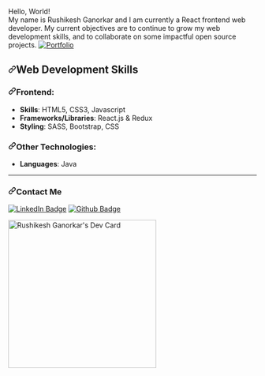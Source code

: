<article class="markdown-body entry-content container-lg f5" itemprop="text">
<p dir="auto">Hello, World!<br>
My name is Rushikesh Ganorkar and I am currently a React frontend web developer. My current objectives are to continue to grow my web development skills, and to collaborate on some impactful open source projects.  <a href="https://rdg-react-website.netlify.app/" rel="nofollow"><img src="https://camo.githubusercontent.com/d89c2058f1f8bb15ed623d3df3ea55efd43ff8b71b97c0a0a4990ff5ef71f753/68747470733a2f2f696d672e736869656c64732e696f2f62616467652f506f7274666f6c696f2d696e666f726d6174696f6e616c3f7374796c653d666c6174266c6f676f3d2533434c4f474f5f4e414d45253345266c6f676f436f6c6f723d776869746526636f6c6f723d626c756576696f6c6574" alt="Portfolio" data-canonical-src="https://img.shields.io/badge/Portfolio-informational?style=flat&amp;logo=%3CLOGO_NAME%3E&amp;logoColor=white&amp;color=blueviolet" style="max-width: 100%;"></a></p>
<h2 dir="auto"><a id="user-content-web-development-skills" class="anchor" aria-hidden="true" tabindex="-1" href="#web-development-skills"><svg class="octicon octicon-link" viewBox="0 0 16 16" version="1.1" width="16" height="16" aria-hidden="true"><path d="m7.775 3.275 1.25-1.25a3.5 3.5 0 1 1 4.95 4.95l-2.5 2.5a3.5 3.5 0 0 1-4.95 0 .751.751 0 0 1 .018-1.042.751.751 0 0 1 1.042-.018 1.998 1.998 0 0 0 2.83 0l2.5-2.5a2.002 2.002 0 0 0-2.83-2.83l-1.25 1.25a.751.751 0 0 1-1.042-.018.751.751 0 0 1-.018-1.042Zm-4.69 9.64a1.998 1.998 0 0 0 2.83 0l1.25-1.25a.751.751 0 0 1 1.042.018.751.751 0 0 1 .018 1.042l-1.25 1.25a3.5 3.5 0 1 1-4.95-4.95l2.5-2.5a3.5 3.5 0 0 1 4.95 0 .751.751 0 0 1-.018 1.042.751.751 0 0 1-1.042.018 1.998 1.998 0 0 0-2.83 0l-2.5 2.5a1.998 1.998 0 0 0 0 2.83Z"></path></svg></a><span>Web Development Skills</span></h2>
<h3 dir="auto"><a id="user-content-frontend" class="anchor" aria-hidden="true" tabindex="-1" href="#frontend"><svg class="octicon octicon-link" viewBox="0 0 16 16" version="1.1" width="16" height="16" aria-hidden="true"><path d="m7.775 3.275 1.25-1.25a3.5 3.5 0 1 1 4.95 4.95l-2.5 2.5a3.5 3.5 0 0 1-4.95 0 .751.751 0 0 1 .018-1.042.751.751 0 0 1 1.042-.018 1.998 1.998 0 0 0 2.83 0l2.5-2.5a2.002 2.002 0 0 0-2.83-2.83l-1.25 1.25a.751.751 0 0 1-1.042-.018.751.751 0 0 1-.018-1.042Zm-4.69 9.64a1.998 1.998 0 0 0 2.83 0l1.25-1.25a.751.751 0 0 1 1.042.018.751.751 0 0 1 .018 1.042l-1.25 1.25a3.5 3.5 0 1 1-4.95-4.95l2.5-2.5a3.5 3.5 0 0 1 4.95 0 .751.751 0 0 1-.018 1.042.751.751 0 0 1-1.042.018 1.998 1.998 0 0 0-2.83 0l-2.5 2.5a1.998 1.998 0 0 0 0 2.83Z"></path></svg></a>Frontend:</h3>
<ul dir="auto">
<li><strong>Skills</strong>: HTML5, CSS3, Javascript</li>
<li><strong>Frameworks/Libraries</strong>: React.js & Redux</li>
<li><strong>Styling</strong>: SASS, Bootstrap, CSS</li>
</ul>
<h3 dir="auto"><a id="user-content-other-technologies" class="anchor" aria-hidden="true" tabindex="-1" href="#other-technologies"><svg class="octicon octicon-link" viewBox="0 0 16 16" version="1.1" width="16" height="16" aria-hidden="true"><path d="m7.775 3.275 1.25-1.25a3.5 3.5 0 1 1 4.95 4.95l-2.5 2.5a3.5 3.5 0 0 1-4.95 0 .751.751 0 0 1 .018-1.042.751.751 0 0 1 1.042-.018 1.998 1.998 0 0 0 2.83 0l2.5-2.5a2.002 2.002 0 0 0-2.83-2.83l-1.25 1.25a.751.751 0 0 1-1.042-.018.751.751 0 0 1-.018-1.042Zm-4.69 9.64a1.998 1.998 0 0 0 2.83 0l1.25-1.25a.751.751 0 0 1 1.042.018.751.751 0 0 1 .018 1.042l-1.25 1.25a3.5 3.5 0 1 1-4.95-4.95l2.5-2.5a3.5 3.5 0 0 1 4.95 0 .751.751 0 0 1-.018 1.042.751.751 0 0 1-1.042.018 1.998 1.998 0 0 0-2.83 0l-2.5 2.5a1.998 1.998 0 0 0 0 2.83Z"></path></svg></a>Other Technologies:</h3>
<ul dir="auto">
<li><strong>Languages</strong>: Java </li>
</ul>
<hr>
<h3 dir="auto"><a id="user-content-contact-me" class="anchor" aria-hidden="true" tabindex="-1" href="#contact-me"><svg class="octicon octicon-link" viewBox="0 0 16 16" version="1.1" width="16" height="16" aria-hidden="true"><path d="m7.775 3.275 1.25-1.25a3.5 3.5 0 1 1 4.95 4.95l-2.5 2.5a3.5 3.5 0 0 1-4.95 0 .751.751 0 0 1 .018-1.042.751.751 0 0 1 1.042-.018 1.998 1.998 0 0 0 2.83 0l2.5-2.5a2.002 2.002 0 0 0-2.83-2.83l-1.25 1.25a.751.751 0 0 1-1.042-.018.751.751 0 0 1-.018-1.042Zm-4.69 9.64a1.998 1.998 0 0 0 2.83 0l1.25-1.25a.751.751 0 0 1 1.042.018.751.751 0 0 1 .018 1.042l-1.25 1.25a3.5 3.5 0 1 1-4.95-4.95l2.5-2.5a3.5 3.5 0 0 1 4.95 0 .751.751 0 0 1-.018 1.042.751.751 0 0 1-1.042.018 1.998 1.998 0 0 0-2.83 0l-2.5 2.5a1.998 1.998 0 0 0 0 2.83Z"></path></svg></a><span>Contact Me</span></h3>
<p dir="auto"><a href="https://www.linkedin.com/in/rushikesh-ganorkar-rd/" rel="nofollow"><img src="https://camo.githubusercontent.com/8b852ff041a8097f3039f09da8e9c443a785f26d8e4b30d17c2bd30a12dee9d0/68747470733a2f2f696d672e736869656c64732e696f2f62616467652f4c696e6b6564496e2d50726f66696c652d696e666f726d6174696f6e616c3f7374796c653d666c6174266c6f676f3d6c696e6b6564696e266c6f676f436f6c6f723d776869746526636f6c6f723d346462336664" alt="LinkedIn Badge" data-canonical-src="https://img.shields.io/badge/LinkedIn-Profile-informational?style=flat&amp;logo=linkedin&amp;logoColor=white&amp;color=4db3fd" style="max-width: 100%;"></a>
<a href="https://github.com/rishi041"><img src="https://camo.githubusercontent.com/b0d542f9ea85768fe716c3770b493c3bf9cde3ae1883d879b822ac50f60c1533/68747470733a2f2f696d672e736869656c64732e696f2f62616467652f4769746875622d50726f66696c652d696e666f726d6174696f6e616c3f7374796c653d666c6174266c6f676f3d676974687562266c6f676f436f6c6f723d776869746526636f6c6f723d626c756576696f6c6574" alt="Github Badge" data-canonical-src="https://img.shields.io/badge/Github-Profile-informational?style=flat&amp;logo=github&amp;logoColor=white&amp;color=blueviolet" style="max-width: 100%;"></a></p>
</article>
<a href="https://app.daily.dev/rdganorkars3"><img src="https://api.daily.dev/devcards/8ef2dc41ced942d5bca89a8b1e83b2d8.png?r=jkm" width="300" alt="Rushikesh Ganorkar's Dev Card"/></a>

